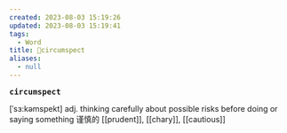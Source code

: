 ```yaml
---
created: 2023-08-03 15:19:26
updated: 2023-08-03 15:19:41
tags:
  - Word
title: 📖circumspect
aliases:
  - null
---
```


<pre><strong>circumspect</strong></pre>
[ˈsɜ:kəmspekt]
adj. thinking carefully about possible risks before doing or saying something 谨慎的
[[prudent]], [[chary]], [[cautious]]